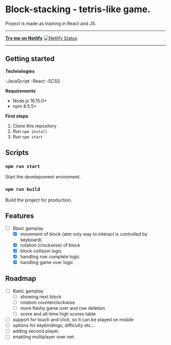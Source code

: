 # Block-stacking - tetris-like game.

Project is made as training in React and JS.

---

[**Try me on Netlify**](https://block-stacking.netlify.app/)
[![Netlify Status](https://api.netlify.com/api/v1/badges/a300f0e5-5564-4dcc-9664-88eef51a1ccd/deploy-status)](https://app.netlify.com/sites/block-stacking/deploys)

---

## Getting started

**Technologies**

-JavaScript
-React
-SCSS

**Requirements**

- Node.js 16.15.0+
- npm 8.5.5+

**First steps**

1. Clone this repository
2. Run `npm install`
3. Run `npm start`

## Scripts

### `npm run start`

Start the develepoment enviroment.

### `npm run build`

Build the project for production.

## Features

- [ ] Basic gamplay
  - [x] movement of block (atm only way to interact is controlled by keyboard)
  - [x] rotation (clockwise) of block
  - [x] block collision logic
  - [x] handling row complete logic
  - [x] handling game over logic

## Roadmap

- [ ] Basic gamplay
  - [ ] showing next block
  - [ ] rotation counterclockwise
  - [ ] more flashy game over and row deletion
  - [ ] score and all-time high scores table
- [ ] support for touch and click, so it can be played on mobile
- [ ] options for keybindings, difficulty etc...
- [ ] adding second player.
- [ ] enabling multiplayer over net.

